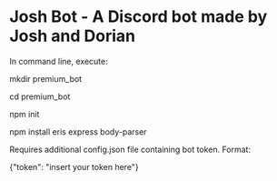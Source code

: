 # Josh Bot - A Discord bot made by Josh and Dorian 


In command line, execute:


  mkdir premium_bot
  
  
  cd premium_bot
  
  
  npm init
  
  
  npm install eris express body-parser


 


Requires additional config.json file containing bot token. Format:


{"token": "insert your token here"}
